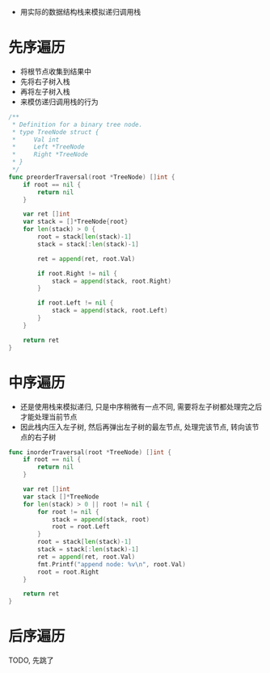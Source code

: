 - 用实际的数据结构栈来模拟递归调用栈

# 先序遍历
- 将根节点收集到结果中
- 先将右子树入栈
- 再将左子树入栈
- 来模仿递归调用栈的行为

```go
/**
 * Definition for a binary tree node.
 * type TreeNode struct {
 *     Val int
 *     Left *TreeNode
 *     Right *TreeNode
 * }
 */
func preorderTraversal(root *TreeNode) []int {
	if root == nil {
		return nil
	}

	var ret []int
	var stack = []*TreeNode{root}
	for len(stack) > 0 {
		root = stack[len(stack)-1]
		stack = stack[:len(stack)-1]

		ret = append(ret, root.Val)

		if root.Right != nil {
			stack = append(stack, root.Right)
		}

		if root.Left != nil {
			stack = append(stack, root.Left)
		}
	}

	return ret
}
```

# 中序遍历
- 还是使用栈来模拟递归, 只是中序稍微有一点不同, 需要将左子树都处理完之后才能处理当前节点
- 因此栈内压入左子树, 然后再弹出左子树的最左节点, 处理完该节点, 转向该节点的右子树

```go
func inorderTraversal(root *TreeNode) []int {
	if root == nil {
		return nil
	}

	var ret []int
	var stack []*TreeNode
	for len(stack) > 0 || root != nil {
		for root != nil {
			stack = append(stack, root)
			root = root.Left
		}
		root = stack[len(stack)-1]
		stack = stack[:len(stack)-1]
		ret = append(ret, root.Val)
		fmt.Printf("append node: %v\n", root.Val)
		root = root.Right
	}

	return ret
}
```

# 后序遍历
TODO, 先跳了
